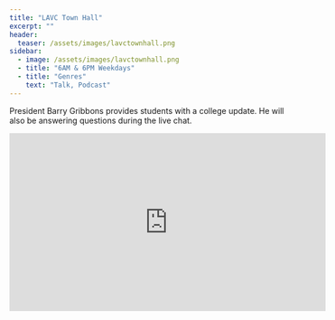 ```yaml
---
title: "LAVC Town Hall"
excerpt: ""
header:
  teaser: /assets/images/lavctownhall.png
sidebar:
  - image: /assets/images/lavctownhall.png
  - title: "6AM & 6PM Weekdays"
  - title: "Genres"
    text: "Talk, Podcast"
---
```


President Barry Gribbons provides students with a college update. He will also be answering questions during the live chat.

<iframe width="560" height="315" src="https://www.youtube.com/embed/kCVrtDPt85I" frameborder="0" allow="accelerometer; autoplay; encrypted-media; gyroscope; picture-in-picture" allowfullscreen></iframe>
